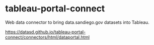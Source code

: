 # tableau-portal-connect
Web data connector to bring data.sandiego.gov datasets into Tableau.

https://datasd.github.io/tableau-portal-connect/connectors/html/dataportal.html
